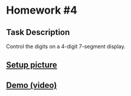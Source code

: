 # Homework #4

## Task Description

Control the digits on a 4-digit 7-segment display.

## [Setup picture](https://0x0.st)

## [Demo (video)](https://0x0.st)
